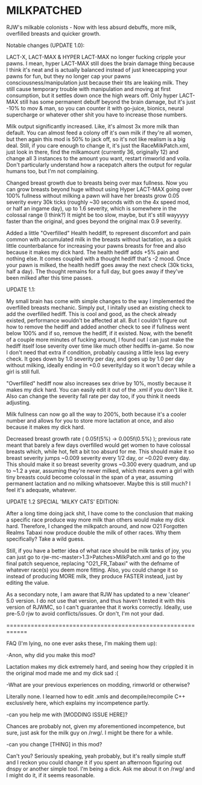 # MILKPATCHED
RJW's milkable colonists - Now with less absurd debuffs, more milk, overfilled breasts and quicker growth.


Notable changes (UPDATE 1.0):

LACT-X, LACT-MAX & HYPER LACT-MAX no longer fucking cripple your pawns.
I mean, hyper LACT-MAX still does the brain damage thing because I think it's neat and is actually balanced instead of just kneecapping your pawns for fun, but they no longer cap your pawns consciousness/manipulation just because their tits are leaking milk.
They still cause temporary trouble with manipulation and moving at first consumption, but it settles down once the high wears off.
Only hyper LACT-MAX still has some permanent debuff beyond the brain damage, but it's just -10% to mov & man, so you can counter it with go-juice, bionics, neural supercharge or whatever other shit you have to increase those numbers.

Milk output significantly increased. Like, it's almost 3x more milk than default.
You can almost feed a colony off it's own milk if they're all women, but then again this mod is 50% to jack off, so it's not like realism is a big deal.
Still, if you care enough to change it, it's just the RaceMilkPatch.xml, just look in there, find the milkamount (currently 36, originally 12) and change all 3 instances to the amount you want, restart rimworld and voila.
Don't particularly understand how a racepatch alters the output for regular humans too, but I'm not complaining.

Changed breast growth due to breasts being over max fullness.
Now you can grow breasts beyond huge without using Hyper LACT-MAX going over 100% fullness without milking a pawn will have her breasts grow 0.05 severity every 30k ticks (roughly ~30 seconds with on the 4x speed mod, or half an ingame day), up to 1.6 severity, which is somewhere in the colossal range (I think?) It might be too slow, maybe, but it's still wayyyyy faster than the original, and goes beyond the original max 0.9 severity.

Added a little "Overfilled" Health heddiff, to represent discomfort and pain common with accumulated milk in the breasts without lactation, as a quick little counterbalance for increasing your pawns breasts for free and also because it makes my dick hard.
The health hediff adds +5% pain and nothing else. It comes coupled with a thought hediff that's -2 mood. Once your pawn is milked, the health hediff goes away the next check (30k ticks, half a day).
The thought remains for a full day, but goes away if they've been milked after this time passes.

UPDATE 1.1:

My small brain has come with simple changes to the way I implemented the overfilled breasts mechanic. Simply put, I initally used an existing check to add the overfilled hediff.
This is cool and good, as the check already existed, performance wouldn't be affected at all. But I couldn't figure out how to remove the hediff and added another check to see if fullness went below 100% and if so, remove the hediff, if it existed.
Now, with the benefit of a couple more minutes of fucking around, I found out I can just make the hediff itself lose severity over time like much other hediffs in-game.
So now I don't need that extra if condition, probably causing a little less lag every check.
It goes down by 1.0 severity per day, and goes up by 1.0 per day without milking, ideally ending in +0.0 severity/day so it won't decay while a girl is still full.

"Overfilled" hediff now also increases sex drive by 10%, mostly because it makes my dick hard. You can easily edit it out of the .xml if you don't like it. Also can
change the severity fall rate per day too, if you think it needs adjusting.

Milk fullness can now go all the way to 200%, both because it's a cooler number and allows for you to store more lactation at once, and also because it makes my dick hard.

Decreased breast growth rate ( 0.05f(5%) -> 0.005f(0.5%) ); previous rate meant that barely a few days overfilled would get women to have colossal breasts which, while hot, felt a bit too absurd for me.
This should make it so breast severity jumps ~0.009 severity every 1/2 day, or ~0.020 every day.
This should make it so breast severity grows ~0.300 every quadrum, and up to ~1.2 a year, assuming they're never milked, which means even a girl with tiny breasts could become colossal in the span of a year, assuming permanent lactation and no milking whatsoever. Maybe this is still much? I feel it's adequate, whatever.

UPDATE 1.2 SPECIAL 'MILKY CATS' EDITION:

After a long time doing jack shit, I have come to the conclusion that making a specific race produce way more milk than others would make my dick hard. Therefore, I changed the milkpatch around, and now O21 Forgotten Realms Tabaxi now produce double the milk of other races. Why them specifically? Take a wild guess.

Still, if you have a better idea of what race should be milk tanks of joy, you can just go to rjw-mc-master>1.3>Patches>MilkPatch.xml and go to the final patch sequence, replacing "O21_FR_Tabaxi" with the defname of whatever race(s) you deem more fitting. Also, you could change it so instead of producing MORE milk, they produce FASTER instead, just by editing the <milkIntervalDays> value.

As a secondary note, I am aware that RJW has updated to a new 'cleaner' 5.0 version. I do not use that version, and thus haven't tested it with this version of RJWMC, so I can't guarantee that it works correctly. Ideally, use pre-5.0 rjw to avoid conflicts/issues. Or don't, I'm not your dad.

============================================================

FAQ (I'm lying, no one ever asks these, I'm making them up):

-Anon, why did you make this mod?

Lactation makes my dick extremely hard, and seeing how they crippled it in the original mod made me and my dick sad :(

-What are your previous experiences on modding, rimworld or otherwise?

Literally none. I learned how to edit .xmls and decompile/recompile C++ exclusively here, which explains my incompetence partly.

-can you help me with [MODDING ISSUE HERE]?

Chances are probably not, given my aforementioned incompetence, but sure, just ask for the milk guy on /rwg/. I might be there for a while.

-can you change [THING] in this mod?

Can't you? Seriously speaking, yeah probably, but it's really simple stuff and I reckon you could change it if you spent an afternoon figuring out dnspy or another simple tool.
I'm being a dick. Ask me about it on /rwg/ and I might do it, if it seems reasonable.
